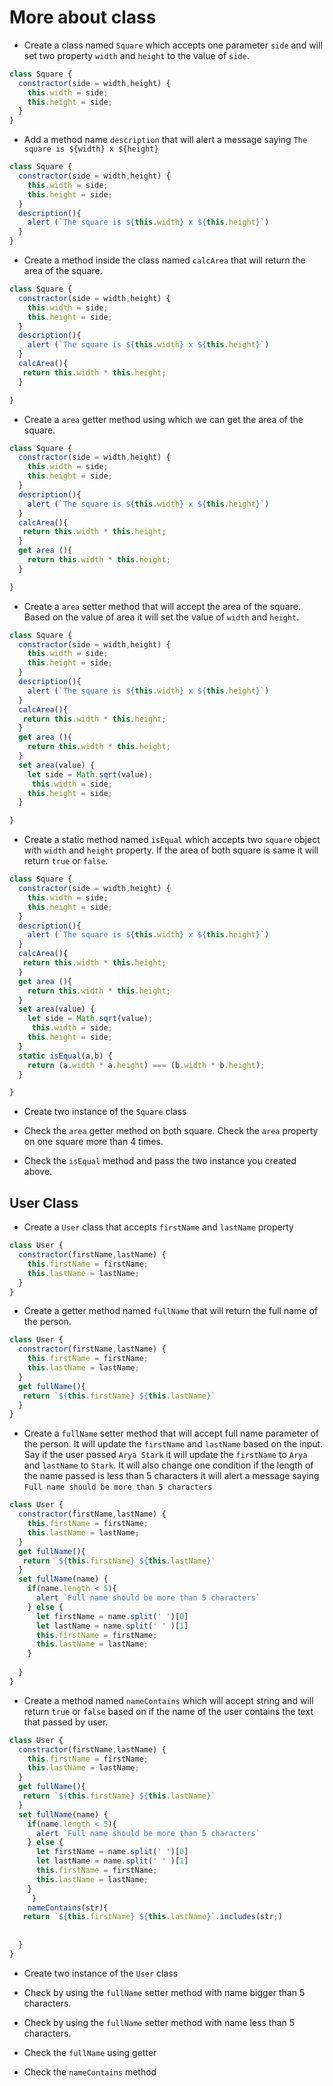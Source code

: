 # More about class

- Create a class named `Square` which accepts one parameter `side` and will set two property `width` and `height` to the value of `side`.
```js
class Square {
  constractor(side = width,height) {
    this.width = side;
    this.height = side;
  }
}

```

- Add a method name `description` that will alert a message saying `The square is ${width} x ${height}`
```js
class Square {
  constractor(side = width,height) {
    this.width = side;
    this.height = side;
  }
  description(){
    alert (`The square is ${this.width} x ${this.height}`)
  }
}

```


- Create a method inside the class named `calcArea` that will return the area of the square.

```js
class Square {
  constractor(side = width,height) {
    this.width = side;
    this.height = side;
  }
  description(){
    alert (`The square is ${this.width} x ${this.height}`)
  }
  calcArea(){
   return this.width * this.height;
  }

}

```
- Create a `area` getter method using which we can get the area of the square.

```js
class Square {
  constractor(side = width,height) {
    this.width = side;
    this.height = side;
  }
  description(){
    alert (`The square is ${this.width} x ${this.height}`)
  }
  calcArea(){
   return this.width * this.height;
  }
  get area (){
    return this.width * this.height;
  }

}
```
- Create a `area` setter method that will accept the area of the square. Based on the value of area it will set the value of `width` and `height`.

```js
class Square {
  constractor(side = width,height) {
    this.width = side;
    this.height = side;
  }
  description(){
    alert (`The square is ${this.width} x ${this.height}`)
  }
  calcArea(){
   return this.width * this.height;
  }
  get area (){
    return this.width * this.height;
  }
  set area(value) {
    let side = Math.sqrt(value);
     this.width = side;
    this.height = side; 
  }

}
```
- Create a static method named `isEqual` which accepts two `square` object with `width` and `height` property. If the area of both square is same it will return `true` or `false`.

```js
class Square {
  constractor(side = width,height) {
    this.width = side;
    this.height = side;
  }
  description(){
    alert (`The square is ${this.width} x ${this.height}`)
  }
  calcArea(){
   return this.width * this.height;
  }
  get area (){
    return this.width * this.height;
  }
  set area(value) {
    let side = Math.sqrt(value);
     this.width = side;
    this.height = side; 
  }
  static isEqual(a,b) {
    return (a.width * a.height) === (b.width * b.height);
  }

}
```

- Create two instance of the `Square` class

- Check the `area` getter method on both square. Check the `area` property on one square more than 4 times.

- Check the `isEqual` method and pass the two instance you created above.

## User Class

- Create a `User` class that accepts `firstName` and `lastName` property

```js
class User {
  constractor(firstName,lastName) {
    this.firstName = firstName;
    this.lastName = lastName;
  }
}

```

- Create a getter method named `fullName` that will return the full name of the person.

```js
class User {
  constractor(firstName,lastName) {
    this.firstName = firstName;
    this.lastName = lastName;
  }
  get fullName(){
   return `${this.firstName} ${this.lastName}`
  }
}

```

- Create a `fullName` setter method that will accept full name parameter of the person. It will update the `firstName` and `lastName` based on the input. Say if the user passed `Arya Stark` it will update the `firstName` to `Arya` and `lastName` to `Stark`. It will also change one condition if the length of the name passed is less than 5 characters it will alert a message saying `Full name should be more than 5 characters`

```js
class User {
  constractor(firstName,lastName) {
    this.firstName = firstName;
    this.lastName = lastName;
  }
  get fullName(){
   return `${this.firstName} ${this.lastName}`
  }
  set fullName(name) {
    if(name.length < 5){
      alert `Full name should be more than 5 characters`
    } else {
      let firstName = name.split(' ')[0]
      let lastName = name.split(' ' )[1]
      this.firstName = firstName;
      this.lastName = lastName;
    }
    
  }
}

```
- Create a method named `nameContains` which will accept string and will return `true` or `false` based on if the name of the user contains the text that passed by user.

```js
class User {
  constractor(firstName,lastName) {
    this.firstName = firstName;
    this.lastName = lastName;
  }
  get fullName(){
   return `${this.firstName} ${this.lastName}`
  }
  set fullName(name) {
    if(name.length < 5){
      alert `Full name should be more than 5 characters`
    } else {
      let firstName = name.split(' ')[0]
      let lastName = name.split(' ' )[1]
      this.firstName = firstName;
      this.lastName = lastName;
    }
     }
    nameContains(str){
   return `${this.firstName} ${this.lastName}`.includes(str;)
      
   
  }
}

```
- Create two instance of the `User` class


- Check by using the `fullName` setter method with name bigger than 5 characters.

- Check by using the `fullName` setter method with name less than 5 characters.

- Check the `fullName` using getter

- Check the `nameContains` method





